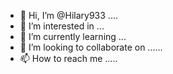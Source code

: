 - 👋 Hi, I’m @Hilary933 ....
- 👀 I’m interested in ...
- 🌱 I’m currently learning ...
- 💞️ I’m looking to collaborate on ......
- 📫 How to reach me .....

<!---
Hilary933/Hilary933 is a ✨ special ✨ repository because its `README.md` (this file) appears on your GitHub profile.
You can click the Preview link to take a look at your changes.
--->
